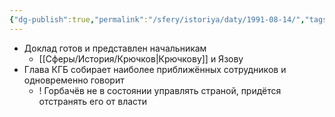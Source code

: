 ```yaml
---
{"dg-publish":true,"permalink":"/sfery/istoriya/daty/1991-08-14/","tags":["История"]}
---
```


- Доклад готов и представлен начальникам
	- [[Сферы/История/Крючков\|Крючкову]] и Язову
- Глава КГБ собирает наиболее приближённых сотрудников и одновременно говорит 
	- ! Горбачёв не в состоянии управлять страной, придётся отстранять его от власти 